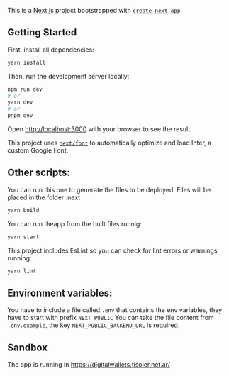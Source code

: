 This is a [Next.js](https://nextjs.org/) project bootstrapped with [`create-next-app`](https://github.com/vercel/next.js/tree/canary/packages/create-next-app).

## Getting Started

First, install all dependencies:

```bash
yarn install
```

Then, run the development server locally:

```bash
npm run dev
# or
yarn dev
# or
pnpm dev
```

Open [http://localhost:3000](http://localhost:3000) with your browser to see the result.

This project uses [`next/font`](https://nextjs.org/docs/basic-features/font-optimization) to automatically optimize and load Inter, a custom Google Font.

## Other scripts:

You can run this one to generate the files to be deployed. Files will be placed in the folder .next
``` bash
yarn build
```

You can run theapp from the built files runnig:
``` bash
yarn start
```

This project includes EsLint so you can check for lint errors or warnings running:
``` bash
yarn lint
```

## Environment variables:

You have to include a file called ```.env``` that contains the env variables, they have to start with prefix ```NEXT_PUBLIC```
You can take the file content from ```.env.example```, the key ```NEXT_PUBLIC_BACKEND_URL``` is required.

## Sandbox

The app is running in https://digitalwallets.tisoler.net.ar/
